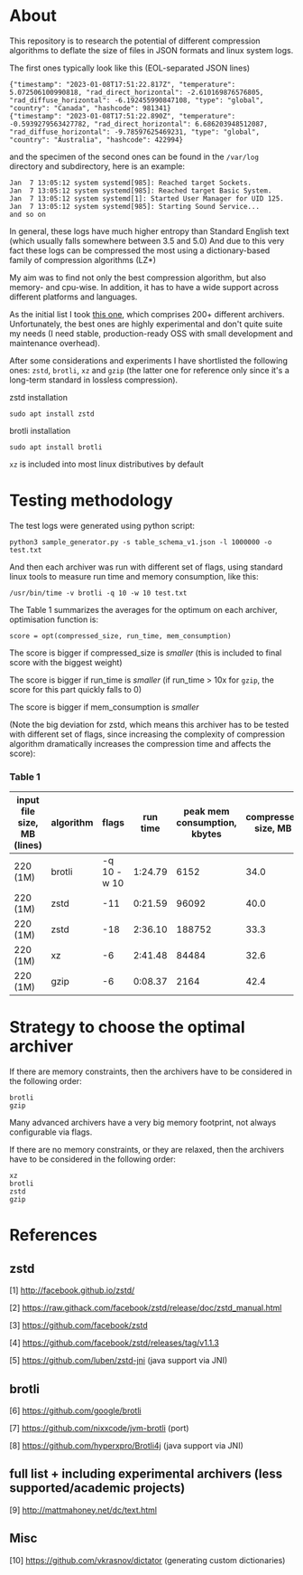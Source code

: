 # About

This repository is to research the potential of different compression algorithms to deflate the size of files 
in JSON formats and linux system logs.

The first ones typically look like this (EOL-separated JSON lines)
```shell
{"timestamp": "2023-01-08T17:51:22.817Z", "temperature": 5.072506100990818, "rad_direct_horizontal": -2.610169876576805, "rad_diffuse_horizontal": -6.192455990847108, "type": "global", "country": "Canada", "hashcode": 981341}
{"timestamp": "2023-01-08T17:51:22.890Z", "temperature": -0.5939279563427782, "rad_direct_horizontal": 6.686203948512087, "rad_diffuse_horizontal": -9.78597625469231, "type": "global", "country": "Australia", "hashcode": 422994}
```

and the specimen of the second ones can be found in the `/var/log` directory and subdirectory, here is an example:

```shell
Jan  7 13:05:12 system systemd[985]: Reached target Sockets.
Jan  7 13:05:12 system systemd[985]: Reached target Basic System.
Jan  7 13:05:12 system systemd[1]: Started User Manager for UID 125.
Jan  7 13:05:12 system systemd[985]: Starting Sound Service...
and so on
```

In general, these logs have much higher entropy than Standard English text (which usually falls somewhere between 3.5 and 5.0)
And due to this very fact these logs can be compressed the most using a dictionary-based family of compression algorithms (LZ*)

My aim was to find not only the best compression algorithm, but also memory- and cpu-wise. In addition, it has to have
a wide support across different platforms and languages. 

As the initial list I took [this one](http://mattmahoney.net/dc/text.html),
which comprises 200+ different archivers. Unfortunately, the best ones are highly experimental and don't quite suite my needs
(I need stable, production-ready OSS with small development and maintenance overhead).

After some considerations and experiments I have shortlisted the following ones: `zstd`, `brotli`, `xz` and `gzip` 
(the latter one for reference only since it's a long-term standard in lossless compression).

zstd installation

```shell
sudo apt install zstd
```
brotli installation

```shell
sudo apt install brotli
```

`xz` is included into most linux distributives by default

# Testing methodology

The test logs were generated using python script:

```shell
python3 sample_generator.py -s table_schema_v1.json -l 1000000 -o test.txt
```

And then each archiver was run with different set of flags, using standard linux tools to measure run time and memory 
consumption, like this:

```shell
/usr/bin/time -v brotli -q 10 -w 10 test.txt
```

The Table 1 summarizes the averages for the optimum on each archiver, optimisation function is:

```shell
score = opt(compressed_size, run_time, mem_consumption)
```

The score is bigger if compressed_size is _smaller_ (this is included to final score with the biggest weight)

The score is bigger if run_time is _smaller_ (if run_time > 10x for `gzip`, the score for this part quickly falls to 0)

The score is bigger if mem_consumption is _smaller_

(Note the big deviation for zstd, which means this archiver has to be tested with different set of flags, since increasing
the complexity of compression algorithm dramatically increases the compression time and affects the score):

### Table 1

| input file size, MB (lines) | algorithm | flags       | run time  | peak mem consumption, kbytes | compressed size, MB |
|-----------------------------|-----------|-------------|-----------|------------------------------|---------------------|
| 220 (1M)                    | brotli    | -q 10 -w 10 | 1:24.79   | 6152                         | 34.0                |
| 220 (1M)                    | zstd      | -11         | 0:21.59   | 96092                        | 40.0                |
| 220 (1M)                    | zstd      | -18         | 2:36.10   | 188752                       | 33.3                |
| 220 (1M)                    | xz        | -6          | 2:41.48   | 84484                        | 32.6                |
| 220 (1M)                    | gzip      | -6          | 0:08.37   | 2164                         | 42.4                |

# Strategy to choose the optimal archiver

If there are memory constraints, then the archivers have to be considered in the following order:

```shell
brotli
gzip
```

Many advanced archivers have a very big memory footprint, not always configurable via flags.

If there are no memory constraints, or they are relaxed, then the archivers have to be considered in the following order:

```shell
xz
brotli
zstd
gzip
```

# References

## zstd

[1] http://facebook.github.io/zstd/

[2] https://raw.githack.com/facebook/zstd/release/doc/zstd_manual.html

[3] https://github.com/facebook/zstd

[4] https://github.com/facebook/zstd/releases/tag/v1.1.3

[5] https://github.com/luben/zstd-jni (java support via JNI)

## brotli

[6] https://github.com/google/brotli

[7] https://github.com/nixxcode/jvm-brotli (port)

[8] https://github.com/hyperxpro/Brotli4j (java support via JNI)

## full list + including experimental archivers (less supported/academic projects)

[9] http://mattmahoney.net/dc/text.html

## Misc

[10] https://github.com/vkrasnov/dictator (generating custom dictionaries)



